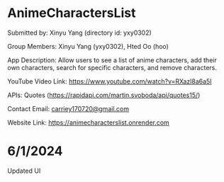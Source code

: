 # AnimeCharactersList

Submitted by: Xinyu Yang (directory id: yxy0302)

Group Members: Xinyu Yang (yxy0302), Hted Oo (hoo)

App Description: Allow users to see a list of anime characters, add their own characters, search for specific characters, and remove characters.

YouTube Video Link: https://www.youtube.com/watch?v=RXazl8a6a5I

APIs: Quotes (https://rapidapi.com/martin.svoboda/api/quotes15/)

Contact Email: carriey170720@gmail.com

Website Link: https://animecharacterslist.onrender.com

# 6/1/2024

Updated UI
